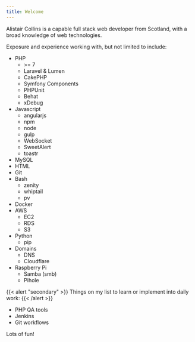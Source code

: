 ```yaml
---
title: Welcome
---
```


Alistair Collins is a capable full stack web developer from Scotland, with a broad knowledge of web technologies.
 
Exposure and experience working with, but not limited to include:

* PHP
    * \>= 7
    * Laravel & Lumen
    * CakePHP
    * Symfony Components
    * PHPUnit
    * Behat
    * xDebug
* Javascript
    * angularjs
    * npm
    * node
    * gulp
    * WebSocket
    * SweetAlert
    * toastr
* MySQL
* HTML
* Git
* Bash
    * zenity
    * whiptail
    * pv
* Docker
* AWS
    * EC2
    * RDS
    * S3
* Python
    * pip
* Domains
    * DNS
    * Cloudflare
* Raspberry Pi
    * Samba (smb)
    * Pihole

{{< alert "secondary" >}}
Things on my list to learn or implement into daily work:
{{< /alert >}}

* PHP QA tools
* Jenkins
* Git workflows

Lots of fun!
